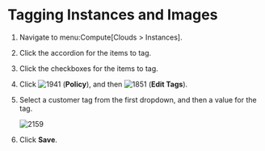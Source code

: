 # Tagging Instances and Images

1.  Navigate to menu:Compute\[Clouds \> Instances\].

2.  Click the accordion for the items to tag.

3.  Click the checkboxes for the items to tag.

4.  Click ![1941](../images/1941.png) (**Policy**), and then
    ![1851](../images/1851.png) (**Edit Tags**).

5.  Select a customer tag from the first dropdown, and then a value for
    the tag.

    ![2159](../images/2159.png)

6.  Click **Save**.
